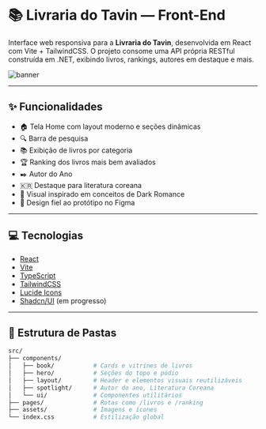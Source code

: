 # 📚 Livraria do Tavin — Front-End

Interface web responsiva para a **Livraria do Tavin**, desenvolvida em React com Vite + TailwindCSS. O projeto consome uma API própria RESTful construída em .NET, exibindo livros, rankings, autores em destaque e mais.

![banner](https://via.placeholder.com/1200x400?text=Banner+da+Livraria)

---

## ✨ Funcionalidades

- 🏠 Tela Home com layout moderno e seções dinâmicas
- 🔍 Barra de pesquisa
- 📚 Exibição de livros por categoria
- 🏆 Ranking dos livros mais bem avaliados
- ✒️ Autor do Ano
- 🇰🇷 Destaque para literatura coreana
- 🌙 Visual inspirado em conceitos de Dark Romance
- 🎨 Design fiel ao protótipo no Figma

---

## 💻 Tecnologias

- [React](https://reactjs.org/)
- [Vite](https://vitejs.dev/)
- [TypeScript](https://www.typescriptlang.org/)
- [TailwindCSS](https://tailwindcss.com/)
- [Lucide Icons](https://lucide.dev/)
- [Shadcn/UI](https://ui.shadcn.com/) (em progresso)

---

## 📁 Estrutura de Pastas

```bash
src/
├── components/
│   ├── book/           # Cards e vitrines de livros
│   ├── hero/           # Seções do topo e pódio
│   ├── layout/         # Header e elementos visuais reutilizáveis
│   ├── spotlight/      # Autor do ano, Literatura Coreana
│   └── ui/             # Componentes utilitários
├── pages/              # Rotas como /livros e /ranking
├── assets/             # Imagens e ícones
└── index.css           # Estilização global
